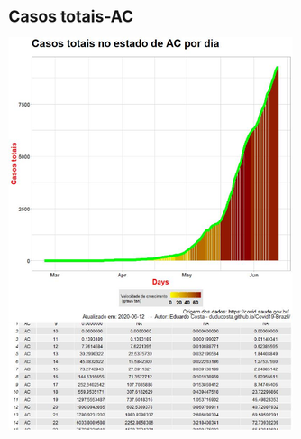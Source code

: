 # Casos totais-AC

![](https://raw.githubusercontent.com/duducosta/Covid19-Brazil/master/TC/AC-TC-Completo.jpeg)
![](https://raw.githubusercontent.com/duducosta/Covid19-Brazil/master/TC/AC-Vel_semanal.jpeg)
